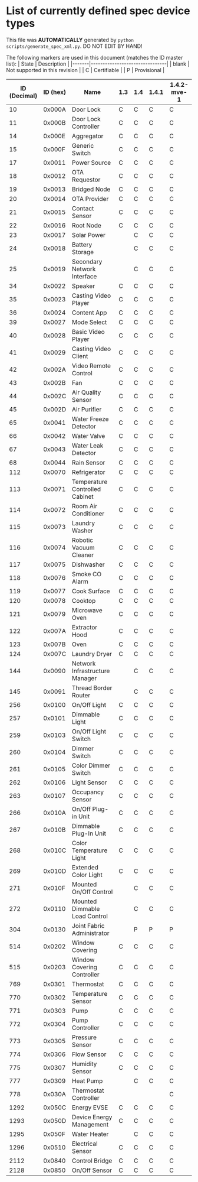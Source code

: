 # List of currently defined spec device types
This file was **AUTOMATICALLY** generated by `python scripts/generate_spec_xml.py`. DO NOT EDIT BY HAND!


The following markers are used in this document (matches the ID master list):
| State | Description                    |
|-------|--------------------------------|
| blank | Not supported in this revision |
| C     | Certifiable                    |
| P     | Provisional                    |

| ID (Decimal) | ID (hex) | Name                         |1.3|1.4|1.4.1|1.4.2-mve-1|
|--------------|----------|------------------------------|---|---|-----|-----------|
|10            |0x000A    |Door Lock                     |C  |C  |C    |C          |
|11            |0x000B    |Door Lock Controller          |C  |C  |C    |C          |
|14            |0x000E    |Aggregator                    |C  |C  |C    |C          |
|15            |0x000F    |Generic Switch                |C  |C  |C    |C          |
|17            |0x0011    |Power Source                  |C  |C  |C    |C          |
|18            |0x0012    |OTA Requestor                 |C  |C  |C    |C          |
|19            |0x0013    |Bridged Node                  |C  |C  |C    |C          |
|20            |0x0014    |OTA Provider                  |C  |C  |C    |C          |
|21            |0x0015    |Contact Sensor                |C  |C  |C    |C          |
|22            |0x0016    |Root Node                     |C  |C  |C    |C          |
|23            |0x0017    |Solar Power                   |   |C  |C    |C          |
|24            |0x0018    |Battery Storage               |   |C  |C    |C          |
|25            |0x0019    |Secondary Network Interface   |   |C  |C    |C          |
|34            |0x0022    |Speaker                       |C  |C  |C    |C          |
|35            |0x0023    |Casting Video Player          |C  |C  |C    |C          |
|36            |0x0024    |Content App                   |C  |C  |C    |C          |
|39            |0x0027    |Mode Select                   |C  |C  |C    |C          |
|40            |0x0028    |Basic Video Player            |C  |C  |C    |C          |
|41            |0x0029    |Casting Video Client          |C  |C  |C    |C          |
|42            |0x002A    |Video Remote Control          |C  |C  |C    |C          |
|43            |0x002B    |Fan                           |C  |C  |C    |C          |
|44            |0x002C    |Air Quality Sensor            |C  |C  |C    |C          |
|45            |0x002D    |Air Purifier                  |C  |C  |C    |C          |
|65            |0x0041    |Water Freeze Detector         |C  |C  |C    |C          |
|66            |0x0042    |Water Valve                   |C  |C  |C    |C          |
|67            |0x0043    |Water Leak Detector           |C  |C  |C    |C          |
|68            |0x0044    |Rain Sensor                   |C  |C  |C    |C          |
|112           |0x0070    |Refrigerator                  |C  |C  |C    |C          |
|113           |0x0071    |Temperature Controlled Cabinet|C  |C  |C    |C          |
|114           |0x0072    |Room Air Conditioner          |C  |C  |C    |C          |
|115           |0x0073    |Laundry Washer                |C  |C  |C    |C          |
|116           |0x0074    |Robotic Vacuum Cleaner        |C  |C  |C    |C          |
|117           |0x0075    |Dishwasher                    |C  |C  |C    |C          |
|118           |0x0076    |Smoke CO Alarm                |C  |C  |C    |C          |
|119           |0x0077    |Cook Surface                  |C  |C  |C    |C          |
|120           |0x0078    |Cooktop                       |C  |C  |C    |C          |
|121           |0x0079    |Microwave Oven                |C  |C  |C    |C          |
|122           |0x007A    |Extractor Hood                |C  |C  |C    |C          |
|123           |0x007B    |Oven                          |C  |C  |C    |C          |
|124           |0x007C    |Laundry Dryer                 |C  |C  |C    |C          |
|144           |0x0090    |Network Infrastructure Manager|   |C  |C    |C          |
|145           |0x0091    |Thread Border Router          |   |C  |C    |C          |
|256           |0x0100    |On/Off Light                  |C  |C  |C    |C          |
|257           |0x0101    |Dimmable Light                |C  |C  |C    |C          |
|259           |0x0103    |On/Off Light Switch           |C  |C  |C    |C          |
|260           |0x0104    |Dimmer Switch                 |C  |C  |C    |C          |
|261           |0x0105    |Color Dimmer Switch           |C  |C  |C    |C          |
|262           |0x0106    |Light Sensor                  |C  |C  |C    |C          |
|263           |0x0107    |Occupancy Sensor              |C  |C  |C    |C          |
|266           |0x010A    |On/Off Plug-in Unit           |C  |C  |C    |C          |
|267           |0x010B    |Dimmable Plug-In Unit         |C  |C  |C    |C          |
|268           |0x010C    |Color Temperature Light       |C  |C  |C    |C          |
|269           |0x010D    |Extended Color Light          |C  |C  |C    |C          |
|271           |0x010F    |Mounted On/Off Control        |   |C  |C    |C          |
|272           |0x0110    |Mounted Dimmable Load Control |   |C  |C    |C          |
|304           |0x0130    |Joint Fabric Administrator    |   |P  |P    |P          |
|514           |0x0202    |Window Covering               |C  |C  |C    |C          |
|515           |0x0203    |Window Covering Controller    |C  |C  |C    |C          |
|769           |0x0301    |Thermostat                    |C  |C  |C    |C          |
|770           |0x0302    |Temperature Sensor            |C  |C  |C    |C          |
|771           |0x0303    |Pump                          |C  |C  |C    |C          |
|772           |0x0304    |Pump Controller               |C  |C  |C    |C          |
|773           |0x0305    |Pressure Sensor               |C  |C  |C    |C          |
|774           |0x0306    |Flow Sensor                   |C  |C  |C    |C          |
|775           |0x0307    |Humidity Sensor               |C  |C  |C    |C          |
|777           |0x0309    |Heat Pump                     |   |C  |C    |C          |
|778           |0x030A    |Thermostat Controller         |   |   |     |C          |
|1292          |0x050C    |Energy EVSE                   |C  |C  |C    |C          |
|1293          |0x050D    |Device Energy Management      |C  |C  |C    |C          |
|1295          |0x050F    |Water Heater                  |   |C  |C    |C          |
|1296          |0x0510    |Electrical Sensor             |C  |C  |C    |C          |
|2112          |0x0840    |Control Bridge                |C  |C  |C    |C          |
|2128          |0x0850    |On/Off Sensor                 |C  |C  |C    |C          |